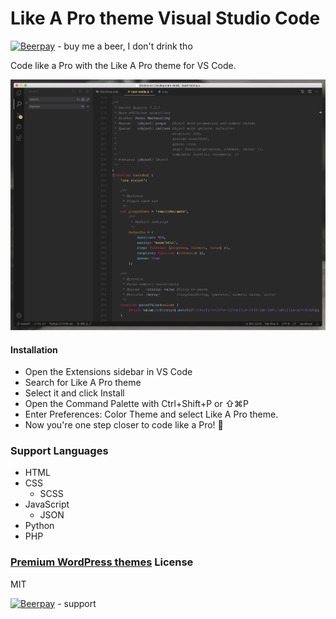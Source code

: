 # Like A Pro theme Visual Studio Code

[![Beerpay](https://beerpay.io/onebelarusianguy/Like-A-Pro-VS-Code-theme/badge.svg?style=plastic)](https://beerpay.io/onebelarusianguy/Like-A-Pro-VS-Code-theme) - buy me a beer, I don't drink tho



Code like a Pro with the Like A Pro theme for VS Code.



![Like A Pro theme for VS Code](snapshot.png)

#### Installation

* Open the Extensions sidebar in VS Code
* Search for Like A Pro theme
* Select it and click Install
* Open the Command Palette with Ctrl+Shift+P or ⇧⌘P
* Enter Preferences: Color Theme and select Like A Pro theme.
* Now you're one step closer to code like a Pro! 🎉 

### Support Languages

 - HTML
 - CSS
   - SCSS
 - JavaScript
   - JSON
 - Python
 - PHP

### [Premium WordPress themes](https://likeaprothemes.com) License

MIT

[![Beerpay](https://beerpay.io/onebelarusianguy/Like-A-Pro-VS-Code-theme/badge.svg?style=plastic)](https://beerpay.io/onebelarusianguy/Like-A-Pro-VS-Code-theme) - support

